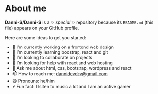 # About me


**Danni-S/Danni-S** is a ✨ _special_ ✨ repository because its `README.md` (this file) appears on your GitHub profile.

Here are some ideas to get you started:

- 🔭 I’m currently working on a frontend web design
- 🌱 I’m currently learning boostrap, react and git
- 👯 I’m looking to collaborate on projects
- 🤔 I’m looking for help with react and web hosting
- 💬 Ask me about html, css, bootstrap, wordpress and react 
- 📫 How to reach me: dannidevdev@gmail.com
- 😄 Pronouns: he/him
- ⚡ Fun fact: I lsiten to music a lot and I am an active gamer

